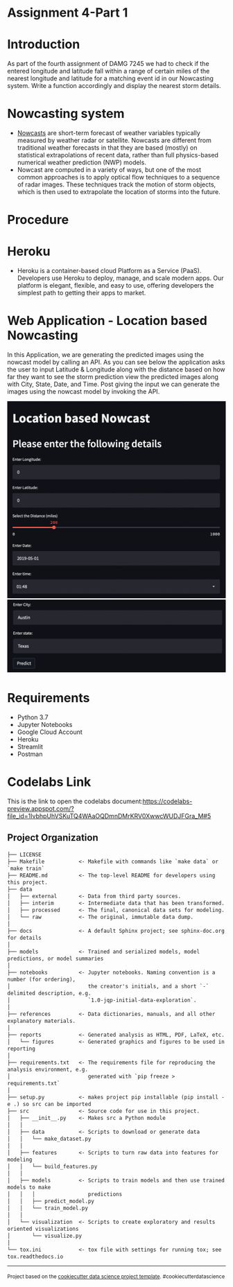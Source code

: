 Assignment 4-Part 1
==============================

Introduction
==============================
As part of the fourth assignment of DAMG 7245 we had to check if the entered longitude and latitude fall within a range of certain miles of the nearest longitude and latitude for a matching event id in our Nowcasting system. Write a function accordingly and display the nearest storm details. 

Nowcasting system
==============================
* [Nowcasts](https://en.wikipedia.org/wiki/Nowcasting_(meteorology)) are short-term forecast of weather variables typically measured by weather radar or satellite.   Nowcasts are different from traditional weather forecasts in that they are based (mostly) on statistical extrapolations of recent data, rather than full physics-based numerical weather prediction (NWP) models.  
* Nowcast are computed in a variety of ways, but one of the most common approaches is to apply optical flow techniques to a sequence of radar images.   These techniques track the motion of storm objects, which is then used to extrapolate the location of storms into the future.  

Procedure
==============================


Heroku
==============================
* Heroku is a container-based cloud Platform as a Service (PaaS). Developers use Heroku to deploy, manage, and scale modern apps. Our platform is elegant, flexible, and easy to use, offering developers the simplest path to getting their apps to market.


Web Application - Location based Nowcasting
=============================================

In this Application, we are generating the predicted images using the nowcast model by calling an API. As you can see below the application asks the user to input Latitude & Longitude along with the distance based on how far they want to see the storm prediction view the predicted images along with City, State, Date, and Time. Post giving the input we can generate the images using the nowcast model by invoking the API.



<img width="520" alt="streamlit-2" src="streamlit-2.png">
<img width="520" alt="steramlit-3" src="steramlit-3.png">


Requirements
==============================
* Python 3.7
* Jupyter Notebooks
* Google Cloud Account
* Heroku
* Streamlit
* Postman



Codelabs Link
==============================
This is the link to open the codelabs document:https://codelabs-preview.appspot.com/?file_id=1IvbhpUhVSKuTQ4WAaOQDmnDMrKRV0XwwcWUDJFGra_M#5

Project Organization
------------

    ├── LICENSE
    ├── Makefile           <- Makefile with commands like `make data` or `make train`
    ├── README.md          <- The top-level README for developers using this project.
    ├── data
    │   ├── external       <- Data from third party sources.
    │   ├── interim        <- Intermediate data that has been transformed.
    │   ├── processed      <- The final, canonical data sets for modeling.
    │   └── raw            <- The original, immutable data dump.
    │
    ├── docs               <- A default Sphinx project; see sphinx-doc.org for details
    │
    ├── models             <- Trained and serialized models, model predictions, or model summaries
    │
    ├── notebooks          <- Jupyter notebooks. Naming convention is a number (for ordering),
    │                         the creator's initials, and a short `-` delimited description, e.g.
    │                         `1.0-jqp-initial-data-exploration`.
    │
    ├── references         <- Data dictionaries, manuals, and all other explanatory materials.
    │
    ├── reports            <- Generated analysis as HTML, PDF, LaTeX, etc.
    │   └── figures        <- Generated graphics and figures to be used in reporting
    │
    ├── requirements.txt   <- The requirements file for reproducing the analysis environment, e.g.
    │                         generated with `pip freeze > requirements.txt`
    │
    ├── setup.py           <- makes project pip installable (pip install -e .) so src can be imported
    ├── src                <- Source code for use in this project.
    │   ├── __init__.py    <- Makes src a Python module
    │   │
    │   ├── data           <- Scripts to download or generate data
    │   │   └── make_dataset.py
    │   │
    │   ├── features       <- Scripts to turn raw data into features for modeling
    │   │   └── build_features.py
    │   │
    │   ├── models         <- Scripts to train models and then use trained models to make
    │   │   │                 predictions
    │   │   ├── predict_model.py
    │   │   └── train_model.py
    │   │
    │   └── visualization  <- Scripts to create exploratory and results oriented visualizations
    │       └── visualize.py
    │
    └── tox.ini            <- tox file with settings for running tox; see tox.readthedocs.io


--------

<p><small>Project based on the <a target="_blank" href="https://drivendata.github.io/cookiecutter-data-science/">cookiecutter data science project template</a>. #cookiecutterdatascience</small></p>
